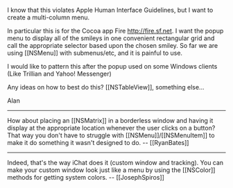 I know that this violates Apple Human Interface Guidelines, but I want to create a multi-column menu.

In particular this is for the Cocoa app Fire http://fire.sf.net.  I want the popup menu to display all of the smileys in one convenient rectangular grid and call the appropriate selector based upon the chosen smiley.  So far we are using [[NSMenu]] with submenus/etc, and it is painful to use.

I would like to pattern this after the popup used on some Windows clients (Like Trillian and Yahoo! Messenger)

Any ideas on how to best do this?  [[NSTableView]], something else...

Alan

----

How about placing an [[NSMatrix]] in a borderless window and having it display at the appropriate location whenever the user clicks on a button? That way you don't have to struggle with [[NSMenu]]/[[NSMenuItem]] to make it do something it wasn't designed to do. -- [[RyanBates]]

----

Indeed, that's the way iChat does it (custom window and tracking). You can make your custom window look just like a menu by using the [[NSColor]] methods for getting system colors. -- [[JosephSpiros]]